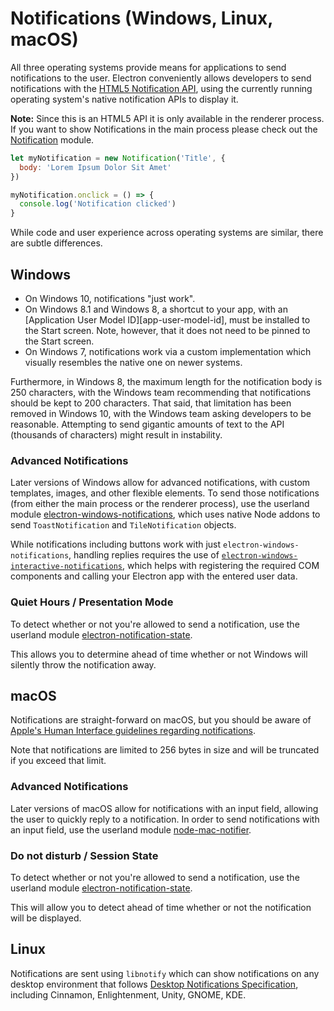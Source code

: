 # Notifications (Windows, Linux, macOS)

All three operating systems provide means for applications to send notifications
to the user. Electron conveniently allows developers to send notifications with
the [HTML5 Notification API](https://notifications.spec.whatwg.org/), using
the currently running operating system's native notification APIs to display it.

**Note:** Since this is an HTML5 API it is only available in the renderer process. If
you want to show Notifications in the main process please check out the
[Notification](../api/notification.md) module.

```javascript
let myNotification = new Notification('Title', {
  body: 'Lorem Ipsum Dolor Sit Amet'
})

myNotification.onclick = () => {
  console.log('Notification clicked')
}
```

While code and user experience across operating systems are similar, there
are subtle differences.

## Windows

* On Windows 10, notifications "just work".
* On Windows 8.1 and Windows 8, a shortcut to your app, with an [Application User
Model ID][app-user-model-id], must be installed to the Start screen. Note,
however, that it does not need to be pinned to the Start screen.
* On Windows 7, notifications work via a custom implementation which visually
 resembles the native one on newer systems.

Furthermore, in Windows 8, the maximum length for the notification body is 250
characters, with the Windows team recommending that notifications should be kept
to 200 characters. That said, that limitation has been removed in Windows 10, with
the Windows team asking developers to be reasonable. Attempting to send gigantic
amounts of text to the API (thousands of characters) might result in instability.

### Advanced Notifications

Later versions of Windows allow for advanced notifications, with custom templates,
images, and other flexible elements. To send those notifications (from either the
main process or the renderer process), use the userland module
[electron-windows-notifications](https://github.com/felixrieseberg/electron-windows-notifications),
which uses native Node addons to send `ToastNotification` and `TileNotification` objects.

While notifications including buttons work with just `electron-windows-notifications`,
handling replies requires the use of [`electron-windows-interactive-notifications`](https://github.com/felixrieseberg/electron-windows-interactive-notifications), which
helps with registering the required COM components and calling your Electron app with
the entered user data.

### Quiet Hours / Presentation Mode

To detect whether or not you're allowed to send a notification, use the userland module
[electron-notification-state](https://github.com/felixrieseberg/electron-notification-state).

This allows you to determine ahead of time whether or not Windows will silently throw
the notification away.

## macOS

Notifications are straight-forward on macOS, but you should be aware of
[Apple's Human Interface guidelines regarding notifications](https://developer.apple.com/library/mac/documentation/UserExperience/Conceptual/OSXHIGuidelines/NotificationCenter.html).

Note that notifications are limited to 256 bytes in size and will be truncated
if you exceed that limit.

### Advanced Notifications

Later versions of macOS allow for notifications with an input field, allowing the user
to quickly reply to a notification. In order to send notifications with an input field,
use the userland module [node-mac-notifier](https://github.com/CharlieHess/node-mac-notifier).

### Do not disturb / Session State

To detect whether or not you're allowed to send a notification, use the userland module
[electron-notification-state](https://github.com/felixrieseberg/electron-notification-state).

This will allow you to detect ahead of time whether or not the notification will be displayed.

## Linux

Notifications are sent using `libnotify` which can show notifications on any
desktop environment that follows [Desktop Notifications
Specification][notification-spec], including Cinnamon, Enlightenment, Unity,
GNOME, KDE.

[notification-spec]: https://developer.gnome.org/notification-spec/
